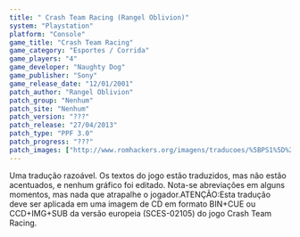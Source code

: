 ```yaml
---
title: " Crash Team Racing (Rangel Oblivion)"
system: "Playstation"
platform: "Console"
game_title: "Crash Team Racing"
game_category: "Esportes / Corrida"
game_players: "4"
game_developer: "Naughty Dog"
game_publisher: "Sony"
game_release_date: "12/01/2001"
patch_author: "Rangel Oblivion"
patch_group: "Nenhum"
patch_site: "Nenhum"
patch_version: "???"
patch_release: "27/04/2013"
patch_type: "PPF 3.0"
patch_progress: "???"
patch_images: ["http://www.romhackers.org/imagens/traducoes/%5BPS1%5D%20Crash%20Team%20Racing%20-%20Rangel%20Oblivion%20-%201.jpg","http://www.romhackers.org/imagens/traducoes/%5BPS1%5D%20Crash%20Team%20Racing%20-%20Rangel%20Oblivion%20-%202.jpg","http://www.romhackers.org/imagens/traducoes/%5BPS1%5D%20Crash%20Team%20Racing%20-%20Rangel%20Oblivion%20-%203.jpg"]
---
```

Uma tradução razoável. Os textos do jogo estão traduzidos, mas não estão acentuados, e nenhum gráfico foi editado. Nota-se abreviações em alguns momentos, mas nada que atrapalhe o jogador.ATENÇÃO:Esta tradução deve ser aplicada em uma imagem de CD em formato BIN+CUE ou CCD+IMG+SUB da versão europeia (SCES-02105) do jogo Crash Team Racing.